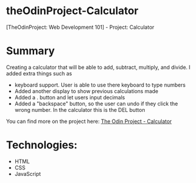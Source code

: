 # theOdinProject-Calculator
[TheOdinProject: Web Development 101] - Project: Calculator

# Summary
Creating a calculator that will be able to add, subtract, multiply, and divide. I added extra things such as
- keyboard support. User is able to use there keyboard to type numbers
- Added another display to show previous calculations made
- Added a . button and let users input decimals
- Added a "backspace" button, so the user can undo if they click the wrong number. In the calculator this is the DEL button

You can find more on the project here: [The Odin Project - Calculator](https://www.theodinproject.com/courses/web-development-101/lessons/calculator?ref=lnav)

# Technologies:
  - HTML
  - CSS
  - JavaScript
